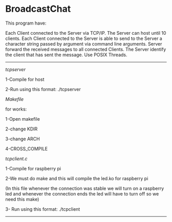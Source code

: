 # BroadcastChat

This program have:

Each Client connected to the Server via TCP/IP.
The Server can host until 10 clients.
Each Client connected to the Server is able to send to the Server a character string passed by argument via command line arguments. 
Server forward the received messages to all connected Clients.
The Server identify the client that has sent the message. 
Use POSIX Threads.

----------------------------------------------------------------------------------------------------------------------------------------------------------------------------


 *tcpserver*

1-Compile for host

2-Run using this format: ./tcpserver <protocol or portnum>


*Makefile*

for works:

1-Open makefile

2-change KDIR

3-change ARCH

4-CROSS_COMPILE 


 *tcpclient.c*

1-Compile for raspberry pi

2-We must do make and this will compile the led.ko for raspberry pi

(In this file whenever the connection was stable we will turn on a 
raspberry led and whenever the connection ends the led will have to 
turn off so we need this make)

3- Run using this format: ./tcpclient  <servername> <protocol or portnum>
 

----------------------------------------------------------------------------------------------------------------------------------------------------------------------------












